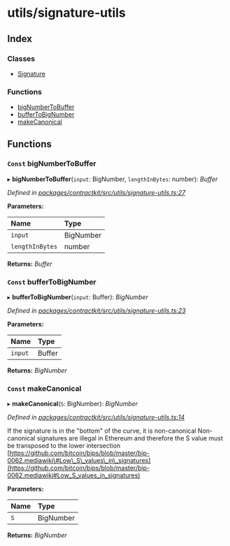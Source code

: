 # utils/signature-utils

## Index

### Classes

* [Signature](../classes/_utils_signature_utils_.signature.md)

### Functions

* [bigNumberToBuffer](_utils_signature_utils_.md#const-bignumbertobuffer)
* [bufferToBigNumber](_utils_signature_utils_.md#const-buffertobignumber)
* [makeCanonical](_utils_signature_utils_.md#const-makecanonical)

## Functions

### `Const` bigNumberToBuffer

▸ **bigNumberToBuffer**\(`input`: BigNumber, `lengthInBytes`: number\): _Buffer_

_Defined in_ [_packages/contractkit/src/utils/signature-utils.ts:27_](https://github.com/celo-org/celo-monorepo/blob/master/packages/contractkit/src/utils/signature-utils.ts#L27)

**Parameters:**

| Name | Type |
| :--- | :--- |
| `input` | BigNumber |
| `lengthInBytes` | number |

**Returns:** _Buffer_

### `Const` bufferToBigNumber

▸ **bufferToBigNumber**\(`input`: Buffer\): _BigNumber_

_Defined in_ [_packages/contractkit/src/utils/signature-utils.ts:23_](https://github.com/celo-org/celo-monorepo/blob/master/packages/contractkit/src/utils/signature-utils.ts#L23)

**Parameters:**

| Name | Type |
| :--- | :--- |
| `input` | Buffer |

**Returns:** _BigNumber_

### `Const` makeCanonical

▸ **makeCanonical**\(`S`: BigNumber\): _BigNumber_

_Defined in_ [_packages/contractkit/src/utils/signature-utils.ts:14_](https://github.com/celo-org/celo-monorepo/blob/master/packages/contractkit/src/utils/signature-utils.ts#L14)

If the signature is in the "bottom" of the curve, it is non-canonical Non-canonical signatures are illegal in Ethereum and therefore the S value must be transposed to the lower intersection [https://github.com/bitcoin/bips/blob/master/bip-0062.mediawiki\#Low\_S\_values\_in\_signatures](https://github.com/bitcoin/bips/blob/master/bip-0062.mediawiki#Low_S_values_in_signatures)

**Parameters:**

| Name | Type |
| :--- | :--- |
| `S` | BigNumber |

**Returns:** _BigNumber_

